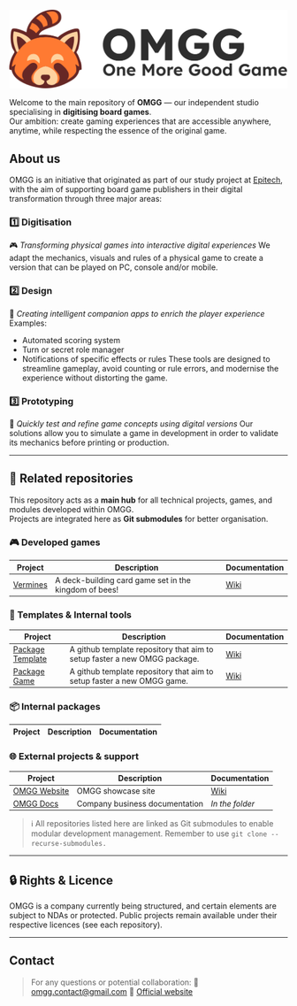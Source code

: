 ![OMGG's Logo](Assets/Logo_SideFullText_Big.svg)

Welcome to the main repository of **OMGG** — our independent studio specialising in **digitising board games**.  
Our ambition: create gaming experiences that are accessible anywhere, anytime, while respecting the essence of the original game.

## About us

OMGG is an initiative that originated as part of our study project at [Epitech](https://www.epitech.eu/), with the aim of supporting board game publishers in their digital transformation through three major areas:

### 1️⃣ Digitisation

🎮 *Transforming physical games into interactive digital experiences*
We adapt the mechanics, visuals and rules of a physical game to create a version that can be played on PC, console and/or mobile.

### 2️⃣ Design

📱 *Creating intelligent companion apps to enrich the player experience*
Examples:
- Automated scoring system
- Turn or secret role manager
- Notifications of specific effects or rules
These tools are designed to streamline gameplay, avoid counting or rule errors, and modernise the experience without distorting the game.

### 3️⃣ Prototyping

🧪 *Quickly test and refine game concepts using digital versions*
Our solutions allow you to simulate a game in development in order to validate its mechanics before printing or production.

---

## 🧩 Related repositories

This repository acts as a **main hub** for all technical projects, games, and modules developed within OMGG.  
Projects are integrated here as **Git submodules** for better organisation.

### 🎮 Developed games

| Project | Description | Documentation |
|---------|-------------|---------------|
| [Vermines](https://github.com/EnzoGrn/Vermines/) | A deck-building card game set in the kingdom of bees! | [Wiki](https://github.com/EnzoGrn/Vermines/wiki) |

### 🧰 Templates & Internal tools

| Project | Description | Documentation |
|---------|-------------|---------------|
| [Package Template](https://github.com/omgg-dev/template-package) | A github template repository that aim to setup faster a new OMGG package. | [Wiki](https://github.com/omgg-dev/template-package/wiki) |
| [Package Game](https://github.com/omgg-dev/template-game) | A github template repository that aim to setup faster a new OMGG game. | [Wiki](https://github.com/omgg-dev/template-game/wiki)

### 📦 Internal packages

| Project | Description | Documentation |
|---------|-------------|---------------|

### 🌐 External projects & support

| Project | Description | Documentation |
|---------|-------------|---------------|
| [OMGG Website](https://github.com/EnzoGrn/OMGG-Website) | OMGG showcase site | [Wiki](https://github.com/EnzoGrn/OMGG-Website/wiki) |
| [OMGG Docs](https://github.com/omgg-dev/OMGG/gonogo-review) | Company business documentation | *In the folder* |

> ℹ️ All repositories listed here are linked as Git submodules to enable modular development management. Remember to use `git clone --recurse-submodules.`

---

## 🔒 Rights & Licence

OMGG is a company currently being structured, and certain elements are subject to NDAs or protected.
Public projects remain available under their respective licences (see each repository).

---

## Contact

> For any questions or potential collaboration:
 📧 omgg.contact@gmail.com
 🔗 [Official website](http://91.134.33.129)
